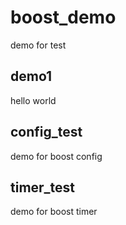 # boost_demo

demo for test

## demo1

hello world

## config_test

demo for boost config

## timer_test

demo for boost timer
